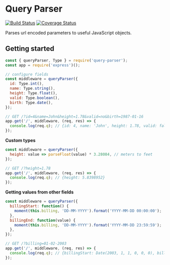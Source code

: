 # Query Parser
[![Build Status](https://travis-ci.org/eduardo-matos/query-parser.svg?branch=master)](https://travis-ci.org/eduardo-matos/query-parser)
[![Coverage Status](https://coveralls.io/repos/github/eduardo-matos/query-parser/badge.svg?branch=master)](https://coveralls.io/github/eduardo-matos/query-parser?branch=master)

Parses url encoded parameters to useful JavaScript objects.

## Getting started

```js
const { queryParser, Type } = require('query-parser');
const app = require('express')();

// configure fields
const middleware = queryParser({
  id: Type.int(),
  name: Type.string(),
  height: Type.float(),
  valid: Type.boolean(),
  birth: Type.date(),
});

// GET /?id=4&name=John&height=1.78&valid=no&birth=1987-01-16
app.get('/', middleware, (req, res) => {
  console.log(req.q); // {id: 4, name: 'John', height: 1.78, valid: false, birth: Date(1987, 0, 16)}
});
```

**Custom types**

```js
const middleware = queryParser({
  height: value => parseFloat(value) * 3.28084, // meters to feet
});

// GET /?height=1.78
app.get('/', middleware, (req, res) => {
  console.log(req.q); // {height: 5.8398952}
});
```

**Getting values from other fields**

```js
const middleware = queryParser({
  billingStart: function() {
    moment(this.billing, 'DD-MM-YYYY').format('YYYY-MM-DD 00:00:00');
  },
  billingEnd: function(value) {
    moment(this.billing, 'DD-MM-YYYY').format('YYYY-MM-DD 23:59:59');
  },
});

// GET /?billing=01-02-2003
app.get('/', middleware, (req, res) => {
  console.log(req.q); // {billingStart: Date(2003, 1, 1, 0, 0, 0), billingEnd: Date(2003, 1, 1, 23, 59, 59)}
});
```
